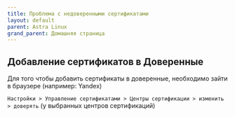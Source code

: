 ```yaml
---
title: Проблема с недоверенными сертификатами
layout: default
parent: Astra Linux
grand_parent: Домашняя страница
---
```


## Добавление сертификатов в Доверенные

Для того чтобы добавить сертификаты в доверенные, необходимо зайти в браузере (например: Yandex)

`Настройки > Управление сертификатами > Центры сертификации > изменить > доверять` (у выбранных центров сертификаций)
